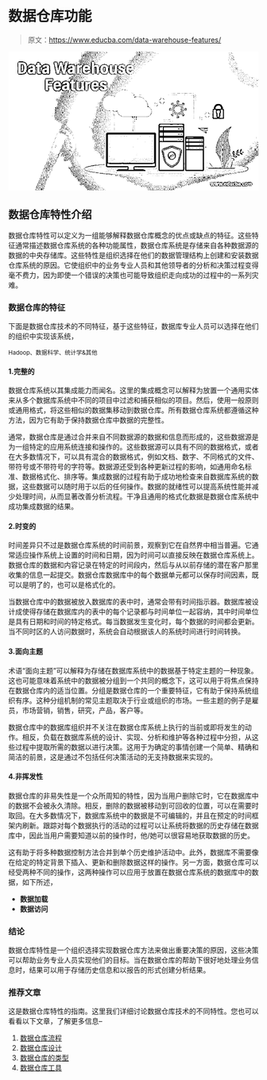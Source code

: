 # 数据仓库功能

> 原文：<https://www.educba.com/data-warehouse-features/>

![Data Warehouse Features](img/c01ca52acda62e30c2c0530b341af6eb.png)



## 数据仓库特性介绍

数据仓库特性可以定义为一组能够解释数据仓库概念的优点或缺点的特征。这些特征通常描述数据仓库系统的各种功能属性，数据仓库系统是存储来自各种数据源的数据的中央存储库。这些特性是组织选择在他们的数据管理结构上创建和安装数据仓库系统的原因。它使组织中的业务专业人员和其他领导者的分析和决策过程变得毫不费力，因为即使一个错误的决策也可能导致组织走向成功的过程中的一系列灾难。

### 数据仓库的特征

下面是数据仓库技术的不同特征，基于这些特征，数据库专业人员可以选择在他们的组织中实现该系统，

<small>Hadoop、数据科学、统计学&其他</small>

#### 1.完整的

数据仓库系统以其集成能力而闻名。这里的集成概念可以解释为放置一个通用实体来从多个数据库系统中不同的项目中过滤和捕获相似的项目。然后，使用一般原则或通用格式，将这些相似的数据集移动到数据仓库。所有数据仓库系统都遵循这种方法，因为它有助于保持数据仓库中数据的完整性。

通常，数据仓库是通过合并来自不同数据源的数据和信息而形成的，这些数据源是为一组特定的应用系统连接和操作的。这些数据源可以具有不同的数据格式，或者在大多数情况下，可以具有混合的数据格式，例如文档、数字、不同格式的文件、带符号或不带符号的字符等。数据源还受到各种更新过程的影响，如通用命名标准、数据格式化、排序等。集成数据的过程有助于成功地检查来自数据库系统的数据，这些数据可以随时用于以后的任何操作。数据的就绪性可以提高系统性能并减少处理时间，从而显著改善分析流程。干净且通用的格式化数据是数据仓库系统中成功集成数据的结果。

#### 2.时变的

时间差异只不过是数据仓库系统的时间前景，观察到它在自然界中相当普遍。它通常适应操作系统上设置的时间和日期，因为时间可以直接反映在数据仓库系统上。数据仓库的数据和内容记录在特定的时间段内，然后与从以前存储的潜在客户那里收集的信息一起提交。数据仓库数据库中的每个数据单元都可以保存时间因素，既可以是明了的，也可以是格式化的。

当数据仓库中的数据被放入数据库的表中时，通常会带有时间指示器。数据库被设计成使得存储在数据库内的表中的每个记录都与时间单位一起容纳，其中时间单位是具有日期和时间的特定格式。每当数据发生变化时，每个数据的时间都会更新。当不同时区的人访问数据时，系统会自动根据该人的系统时间进行时间转换。

#### 3.面向主题

术语“面向主题”可以解释为存储在数据库系统中的数据基于特定主题的一种现象。这也可能意味着系统中的数据被分组到一个共同的概念下，这可以用于将焦点保持在数据仓库内的适当位置。分组是数据仓库的一个重要特征，它有助于保持系统组织有序。这种分组机制的常见主题取决于行业或组织的市场。一些主题的例子是雇员，市场营销，销售，研究，产品，客户等。

数据仓库中的数据库组织并不关注在数据仓库系统上执行的当前或即将发生的动作。相反，负载在数据库系统的设计、实现、分析和维护等各种过程中分担，从这些过程中提取所需的数据以进行决策。这用于为确定的事情创建一个简单、精确和简洁的前景，这是通过不包括任何决策活动的无支持数据来实现的。

#### 4.非挥发性

数据仓库的非易失性是一个众所周知的特性，因为当用户删除它时，它在数据库中的数据不会被永久清除。相反，删除的数据被移动到可回收的位置，可以在需要时取回。在大多数情况下，数据库系统中的数据是不可编辑的，并且在预定的时间框架内刷新。跟踪对每个数据执行的活动的过程可以让系统将数据的历史存储在数据库中，因此当用户需要知道以前的操作时，他/她可以很容易地获取数据的历史。

这有助于将多种数据控制方法合并到单个历史维护活动中。此外，数据库不需要像在给定的特定背景下插入、更新和删除数据这样的操作。另一方面，数据仓库可以经受两种不同的操作，这两种操作可以应用于放置在数据仓库系统的数据库中的数据，如下所述，

*   **数据加载**
*   **数据访问**

### 结论

数据仓库特性是一个组织选择实现数据仓库方法来做出重要决策的原因，这些决策可以帮助业务专业人员实现他们的目标。当在数据仓库的帮助下很好地处理业务信息时，结果可以用于存储历史信息和以报告的形式创建分析结果。

### 推荐文章

这是数据仓库特性的指南。这里我们详细讨论数据仓库技术的不同特性。您也可以看看以下文章，了解更多信息–

1.  [数据仓库流程](https://www.educba.com/data-warehouse-process/)
2.  [数据仓库设计](https://www.educba.com/data-warehouse-design/)
3.  [数据仓库的类型](https://www.educba.com/types-of-data-warehouse/)
4.  [数据仓库工具](https://www.educba.com/data-warehouse-tools/)





